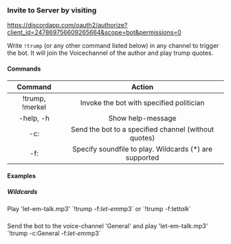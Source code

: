 ### Invite to Server by visiting  
https://discordapp.com/oauth2/authorize?client_id=247869756609265664&scope=bot&permissions=0

Write `!trump` (or any other command listed below) in any channel to trigger the bot. It will join the Voicechannel of the author and play trump quotes.

#### Commands
|Command|Action|
|:---:|:---:|
|!trump, !merkel|Invoke the bot with specified politician|
|-help, -h|Show help-message|
|-c:<channel>|Send the bot to a specified channel (without quotes)|
|-f:<pattern-of-file>|Specify soundfile to play. Wildcards (*) are supported|

#### Examples

##### Wildcards
Play 'let-em-talk.mp3'
´!trump -f:*let-em*mp3´ or
´!trump -f:let*talk*´

#####
Send the bot to the voice-channel 'General' and play 'let-em-talk.mp3'
´!trump -c:General -f:*let-em*mp3´
